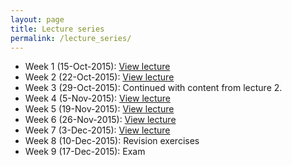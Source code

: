 ```yaml
---
layout: page
title: Lecture series
permalink: /lecture_series/
---
```


* Week 1 (15-Oct-2015):
[View lecture](http://nbviewer.ipython.org/url/raw.githubusercontent.com/ggorman/Introduction-to-programming-for-geoscientists/master/notebook/Lecture-1-Introduction-to-programming-for-geoscientists.ipynb)
* Week 2 (22-Oct-2015):
[View lecture](http://nbviewer.ipython.org/url/raw.githubusercontent.com/ggorman/Introduction-to-programming-for-geoscientists/master/notebook/Lecture-2-Introduction-to-programming-for-geoscientists.ipynb)
* Week 3 (29-Oct-2015): Continued with content from lecture 2.
* Week 4 (5-Nov-2015):
[View lecture](http://nbviewer.ipython.org/url/raw.githubusercontent.com/ggorman/Introduction-to-programming-for-geoscientists/master/notebook/Lecture-3-Introduction-to-programming-for-geoscientists.ipynb)
* Week 5 (19-Nov-2015):
[View lecture](http://nbviewer.ipython.org/url/raw.githubusercontent.com/ggorman/Introduction-to-programming-for-geoscientists/master/notebook/Lecture-4-Introduction-to-programming-for-geoscientists.ipynb)
* Week 6 (26-Nov-2015):
[View lecture](http://nbviewer.ipython.org/url/raw.githubusercontent.com/ggorman/Introduction-to-programming-for-geoscientists/master/notebook/Lecture-5-Introduction-to-programming-for-geoscientists.ipynb)
* Week 7 (3-Dec-2015):
[View lecture](http://nbviewer.ipython.org/url/raw.githubusercontent.com/ggorman/Introduction-to-programming-for-geoscientists/master/notebook/Lecture-6-Introduction-to-programming-for-geoscientists.ipynb)
* Week 8 (10-Dec-2015): Revision exercises
* Week 9 (17-Dec-2015): Exam
